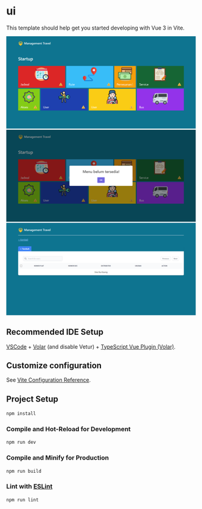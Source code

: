# ui

This template should help get you started developing with Vue 3 in Vite.

![alt text](https://github.com/ginbqs/aplikasi-travel-vue-js-/blob/master/home.png)
![alt text](https://github.com/ginbqs/aplikasi-travel-vue-js-/blob/master/home%20-%20menunotfound.png)
![alt text](https://github.com/ginbqs/aplikasi-travel-vue-js-/blob/master/bus.png)

## Recommended IDE Setup

[VSCode](https://code.visualstudio.com/) + [Volar](https://marketplace.visualstudio.com/items?itemName=Vue.volar) (and disable Vetur) + [TypeScript Vue Plugin (Volar)](https://marketplace.visualstudio.com/items?itemName=Vue.vscode-typescript-vue-plugin).

## Customize configuration

See [Vite Configuration Reference](https://vitejs.dev/config/).

## Project Setup

```sh
npm install
```

### Compile and Hot-Reload for Development

```sh
npm run dev
```

### Compile and Minify for Production

```sh
npm run build
```

### Lint with [ESLint](https://eslint.org/)

```sh
npm run lint
```
